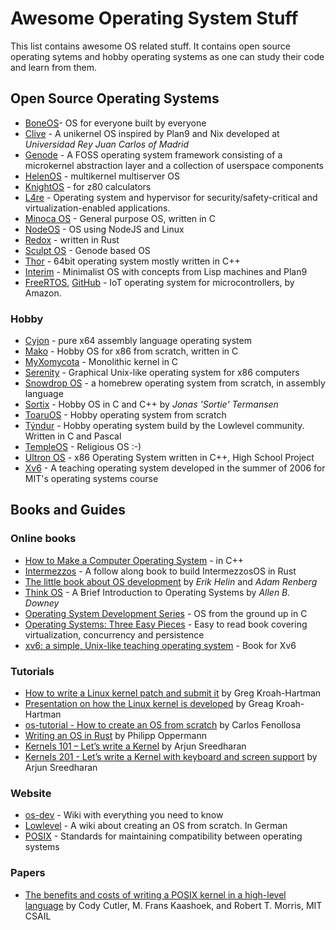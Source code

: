 # Awesome Operating System Stuff

This list contains awesome OS related stuff.
It contains open source operating sytems and hobby operating systems as one can study their code and learn from them.

## Open Source Operating Systems

* [BoneOS](https://github.com/Bone-Project/BoneOS)- OS for everyone built by everyone
* [Clive](https://lsub.org/ls/clive.html) - A unikernel OS inspired by Plan9 and Nix developed at *Universidad Rey Juan Carlos of Madrid*
* [Genode](https://genode.org/) - A FOSS operating system framework consisting of a microkernel abstraction layer and a collection of userspace components
* [HelenOS](https://github.com/HelenOS/helenos) - multikernel multiserver OS
* [KnightOS](https://github.com/KnightOS/KnightOS) - for z80 calculators
* [L4re](https://github.com/kernkonzept/l4re-core) - Operating system and hypervisor for security/safety-critical and virtualization-enabled applications.
* [Minoca OS](https://github.com/minoca/os) - General purpose OS, written in C
* [NodeOS](https://github.com/NodeOS/NodeOS) - OS using NodeJS and Linux
* [Redox](https://github.com/redox-os/redox) - written in Rust
* [Sculpt OS](https://genode.org/download/sculpt) - Genode based OS
* [Thor](https://github.com/wichtounet/thor-os) - 64bit operating system mostly written in C++
* [Interim](https://github.com/mntmn/interim) - Minimalist OS with concepts from Lisp machines and Plan9
* [FreeRTOS](https://aws.amazon.com/freertos/), [GitHub](https://github.com/aws/amazon-freertos) - IoT operating system for microcontrollers, by Amazon.

### Hobby
* [Cyjon](https://github.com/Blackend/Cyjon/) - pure x64 assembly language operating system
* [Mako](https://github.com/AjayMT/mako) - Hobby OS for x86 from scratch, written in C
* [MyXomycota](https://sourceforge.net/projects/myxomycota/) - Monolithic kernel in C
* [Serenity](https://github.com/SerenityOS/serenity) - Graphical Unix-like operating system for x86 computers
* [Snowdrop OS](http://sebastianmihai.com/snowdrop/) - a homebrew operating system from scratch, in assembly language 
* [Sortix](https://sortix.org/) - Hobby OS in C and C++ by *Jonas 'Sortie' Termansen*
* [ToaruOS](https://github.com/klange/toaruos) - Hobby operating system from scratch
* [Týndur](http://www.tyndur.org/) - Hobby operating system build by the Lowlevel community. Written in C and Pascal
* [TempleOS](https://github.com/minexew/TempleOS) - Religious OS :-)
* [Ultron OS](https://github.com/aswinmohanme/ultronOS) -  x86 Operating System written in C++, High School Project
* [Xv6](https://pdos.csail.mit.edu/6.828/2019/xv6.html) - A teaching operating system developed in the summer of 2006 for MIT's operating systems course

## Books and Guides

### Online books

* [How to Make a Computer Operating System](https://github.com/SamyPesse/How-to-Make-a-Computer-Operating-System) - in C++
* [Intermezzos](https://intermezzos.github.io/book/) - A follow along book to build IntermezzosOS in Rust
* [The little book about OS development](http://littleosbook.github.io/) by *Erik Helin* and *Adam Renberg*
* [Think OS](http://greenteapress.com/thinkos/) - A Brief Introduction to Operating Systems by *Allen B. Downey*
* [Operating System Development Series](http://www.brokenthorn.com/Resources/OSDevIndex.html) - OS from the ground up in C
* [Operating Systems: Three Easy Pieces](http://pages.cs.wisc.edu/~remzi/OSTEP/) - Easy to read book covering virtualization, concurrency and persistence
* [xv6: a simple, Unix-like teaching operating system](https://pdos.csail.mit.edu/6.828/2019/xv6/book-riscv-rev0.pdf) - Book for Xv6

### Tutorials

* [How to write a Linux kernel patch and submit it](https://github.com/gregkh/kernel-tutorial) by Greg Kroah-Hartman
* [Presentation on how the Linux kernel is developed](https://github.com/gregkh/kernel-development) by Greag Kroah-Hartman
* [os-tutorial - How to create an OS from scratch](https://github.com/cfenollosa/os-tutorial) by Carlos Fenollosa
* [Writing an OS in Rust](https://os.phil-opp.com/) by Philipp Oppermann
* [Kernels 101 – Let’s write a Kernel](https://arjunsreedharan.org/post/82710718100/kernels-101-lets-write-a-kernel) by Arjun Sreedharan
* [Kernels 201 - Let’s write a Kernel with keyboard and screen support](https://arjunsreedharan.org/post/99370248137/kernels-201-lets-write-a-kernel-with-keyboard) by Arjun Sreedharan

### Website
* [os-dev](http://wiki.osdev.org/Main_Page) - Wiki with everything you need to know
* [Lowlevel](http://www.lowlevel.eu/wiki/Hauptseite) - A wiki about creating an OS from scratch. In German
* [POSIX](https://pubs.opengroup.org/onlinepubs/9699919799/) - Standards for maintaining compatibility between operating systems

### Papers
* [The benefits and costs of writing a POSIX kernel in a high-level language](https://www.usenix.org/conference/osdi18/presentation/cutler) by Cody Cutler, M. Frans Kaashoek, and Robert T. Morris, MIT CSAIL
